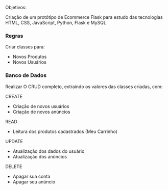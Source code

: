 Objetivos:

Criação de um protótipo de Ecommerce Flask para estudo das tecnologias HTML, CSS, JavaScript, Python, Flask e MySQL

### Regras ###

Criar classes para:

- Novos Produtos
- Novos Usuários

### Banco de Dados ###

Realizar O CRUD completo, extraindo os valores das classes criadas, com:

CREATE
- Criação de novos usuários
- Criação de novos anúncios

READ
- Leitura dos produtos cadastrados (Meu Carrinho)

UPDATE
- Atualização dos dados do usuário
- Atualização dos anúncios

DELETE
- Apagar sua conta
- Apagar seu anúncio
